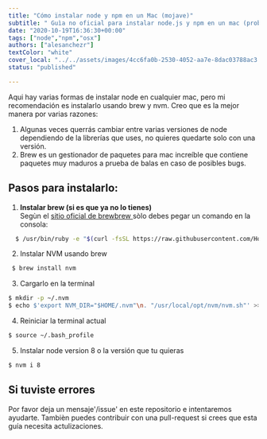 ```yaml
---
title: "Cómo instalar node y npm en un Mac (mojave)"
subtitle: " Guìa no oficial para instalar node.js y npm en un mac (probada con versiòn MacOS mojave)"
date: "2020-10-19T16:36:30+00:00"
tags: ["node","npm","osx"]
authors: ["alesanchezr"]
textColor: "white"
cover_local: "../../assets/images/4cc6fa0b-2530-4052-aa7e-8dac03788ac3.png"
status: "published"

---
```


Aqui hay varias formas de instalar node en cualquier mac, pero mi recomendación es instalarlo usando brew y nvm.
Creo que es la mejor manera por varias razones:

  1. Algunas veces querrás cambiar entre varias versiones de node dependiendo de la librerías que uses, no quieres quedarte solo con una versión.
  2. Brew es un gestionador de paquetes para mac increíble que contiene paquetes muy maduros a prueba de balas en caso de posibles bugs.
  
## Pasos para instalarlo:

  1. **Instalar brew (si es que ya no lo tienes)**  
  Segùn el [sitio oficial de brewbrew
  ](https://brew.sh/) sòlo debes pegar un comando en la consola: 
  ```sh
    $ /usr/bin/ruby -e "$(curl -fsSL https://raw.githubusercontent.com/Homebrew/install/master/install)"
  ```
  
  2. Instalar NVM usando brew
  
  ```sh
   $ brew install nvm
  ```
  
  3. Cargarlo en la terminal
  
  ```sh
  $ mkdir -p ~/.nvm
  $ echo $'export NVM_DIR="$HOME/.nvm"\n. "/usr/local/opt/nvm/nvm.sh"' >> ~/.bash_profile
  ```
  4. Reiniciar la terminal actual
  ```sh
  $ source ~/.bash_profile
  ```
  
  5. Instalar node version 8 o la versión que tu quieras
  ```sh
  $ nvm i 8
  ```
  
 ## Si tuviste errores
 
 Por favor deja un mensaje'/issue' en este repositorio e intentaremos ayudarte. Tambièn puedes contribuir con una pull-request si crees que esta guía necesita actulizaciones.

